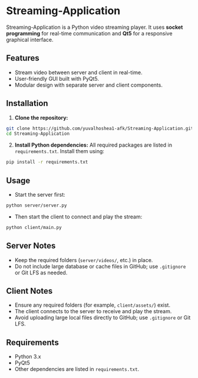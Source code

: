 # Streaming-Application

Streaming-Application is a Python video streaming player. It uses **socket programming** for real-time communication and **Qt5** for a responsive graphical interface.

## Features

* Stream video between server and client in real-time.
* User-friendly GUI built with PyQt5.
* Modular design with separate server and client components.

## Installation

1. **Clone the repository:**

```bash
git clone https://github.com/yuvalhoshea1-afk/Streaming-Application.git
cd Streaming-Application
```

2. **Install Python dependencies:**
   All required packages are listed in `requirements.txt`. Install them using:

```bash
pip install -r requirements.txt
```

## Usage

* Start the server first:

```bash
python server/server.py
```

* Then start the client to connect and play the stream:

```bash
python client/main.py
```

## Server Notes

* Keep the required folders (`server/videos/`, etc.) in place.
* Do not include large database or cache files in GitHub; use `.gitignore` or Git LFS as needed.

## Client Notes

* Ensure any required folders (for example, `client/assets/`) exist.
* The client connects to the server to receive and play the stream.
* Avoid uploading large local files directly to GitHub; use `.gitignore` or Git LFS.

## Requirements

* Python 3.x
* PyQt5
* Other dependencies are listed in `requirements.txt`.
